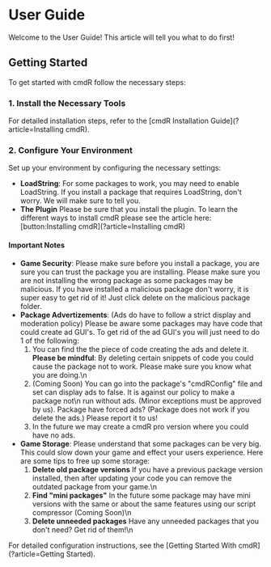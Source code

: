 # User Guide

Welcome to the User Guide! This article will tell you what to do first!

## Getting Started

To get started with cmdR follow the necessary steps:

### 1. Install the Necessary Tools

For detailed installation steps, refer to the [cmdR Installation Guide](?article=Installing cmdR).

### 2. Configure Your Environment

Set up your environment by configuring the necessary settings:

- **LoadString**: For some packages to work, you may need to enable LoadString. If you install a package that requires LoadString, don't worry. We will make sure to tell you.
- **The Plugin** Please be sure that you install the plugin. To learn the different ways to install cmdR please see the article here: [button:Installing cmdR](?article=Installing cmdR)
#### Important Notes
- **Game Security**: Please make sure before you install a package, you are sure you can trust the package you are installing. Please make sure you are not installing the wrong package as some packages may be malicious. If you have installed a malicious package don't worry, it is super easy to get rid of it! Just click delete on the malicious package folder.
- **Package Advertizements**: (Ads do have to follow a strict display and moderation policy) Please be aware some packages may have code that could create ad GUI's. To get rid of the ad GUI's you will just need to do 1 of the following:
  1. You can find the the piece of code creating the ads and delete it. **Please be mindful**: By deleting certain snippets of code you could cause the package not to work. Please make sure you know what you are doing.\n
  2. (Coming Soon) You can go into the package's "cmdRConfig" file and set can display ads to false. It is against our policy to make a package not\n run without ads. (Minor exceptions must be approved by us). Package have forced ads? (Package does not work if you delete the ads.) Please report it to us!
  3. In the future we may create a cmdR pro version where you could have no ads.
- **Game Storage**: Please understand that some packages can be very big. This could slow down your game and effect your users experience. Here are some tips to free up some storage:
  1. **Delete old package versions** If you have a previous package version installed, then after updating your code you can remove the outdated package from your game.\n
  2. **Find "mini packages"** In the future some package may have mini versions with the same or about the same features using our script compressor (Coming Soon)\n
  3. **Delete unneeded packages** Have any unneeded packages that you don't need? Get rid of them!\n

For detailed configuration instructions, see the [Getting Started With cmdR](?article=Getting Started).
